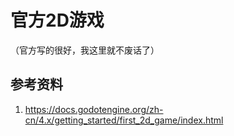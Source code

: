 # 官方2D游戏

（官方写的很好，我这里就不废话了）

## 参考资料

1. https://docs.godotengine.org/zh-cn/4.x/getting_started/first_2d_game/index.html
